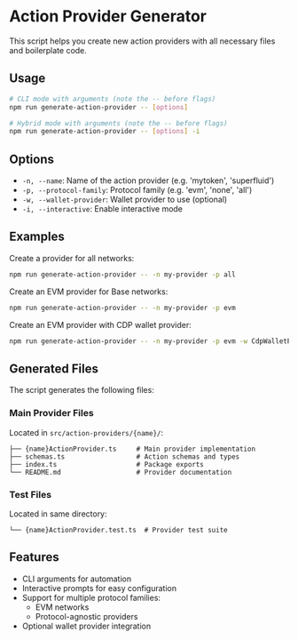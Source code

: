 # Action Provider Generator

This script helps you create new action providers with all necessary files and boilerplate code.

## Usage

```bash
# CLI mode with arguments (note the -- before flags)
npm run generate-action-provider -- [options]

# Hybrid mode with arguments (note the -- before flags)
npm run generate-action-provider -- [options] -i
```

## Options

- `-n, --name`: Name of the action provider (e.g. 'mytoken', 'superfluid')
- `-p, --protocol-family`: Protocol family (e.g. 'evm', 'none', 'all')
- `-w, --wallet-provider`: Wallet provider to use (optional)
- `-i, --interactive`: Enable interactive mode

## Examples

Create a provider for all networks:

```bash
npm run generate-action-provider -- -n my-provider -p all
```

Create an EVM provider for Base networks:

```bash
npm run generate-action-provider -- -n my-provider -p evm
```

Create an EVM provider with CDP wallet provider:

```bash
npm run generate-action-provider -- -n my-provider -p evm -w CdpWalletProvider
```

## Generated Files

The script generates the following files:

### Main Provider Files

Located in `src/action-providers/{name}/`:

```
├── {name}ActionProvider.ts     # Main provider implementation
├── schemas.ts                  # Action schemas and types
├── index.ts                    # Package exports
└── README.md                   # Provider documentation
```

### Test Files

Located in same directory:

```
└── {name}ActionProvider.test.ts  # Provider test suite
```

## Features

- CLI arguments for automation
- Interactive prompts for easy configuration
- Support for multiple protocol families:
  - EVM networks
  - Protocol-agnostic providers
- Optional wallet provider integration
